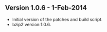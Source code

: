 ## Version 1.0.6 - 1-Feb-2014 ##

- Initial version of the patches and build script. 
- bzip2 version 1.0.6.